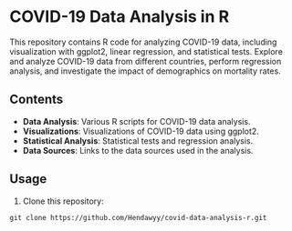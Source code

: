 # COVID-19 Data Analysis in R

This repository contains R code for analyzing COVID-19 data, including visualization with ggplot2, linear regression, and statistical tests. Explore and analyze COVID-19 data from different countries, perform regression analysis, and investigate the impact of demographics on mortality rates.

## Contents

- **Data Analysis**: Various R scripts for COVID-19 data analysis.
- **Visualizations**: Visualizations of COVID-19 data using ggplot2.
- **Statistical Analysis**: Statistical tests and regression analysis.
- **Data Sources**: Links to the data sources used in the analysis.

## Usage

1. Clone this repository:

```
git clone https://github.com/Hendawyy/covid-data-analysis-r.git
```
